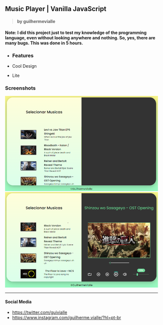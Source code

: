 ## Music Player | Vanilla JavaScript

> #### by guilhermevialle

#### Note: I did this project just to test my knowledge of the programming language, even without looking anywhere and nothing. So, yes, there are many bugs. This was done in 5 hours.

- ### Features

- Cool Design
- Lite

### Screenshots

![](https://github.com/guilhermevialle/MusicPlayer/blob/main/MusicPlayer%20by%20Guilherme%20Vialle/Screenshots/capture.PNG)
![](https://github.com/guilhermevialle/MusicPlayer/blob/main/MusicPlayer%20by%20Guilherme%20Vialle/Screenshots/capture2.PNG)


------------

#### Social Media

- https://twitter.com/guivialle
- https://www.instagram.com/guilherme.vialle/?hl=pt-br
